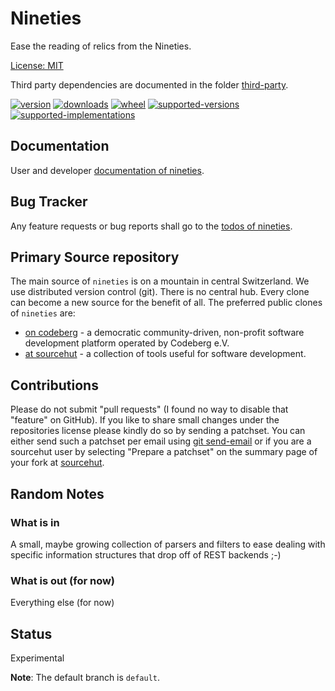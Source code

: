 # Nineties

Ease the reading of relics from the Nineties.

[License: MIT](https://git.sr.ht/~sthagen/nineties/tree/default/item/LICENSE)

Third party dependencies are documented in the folder [third-party](docs/third-party/README.md).

[![version](https://img.shields.io/pypi/v/nineties.svg?style=flat)](https://pypi.python.org/pypi/nineties/)
[![downloads](https://pepy.tech/badge/nineties/month)](https://pepy.tech/project/nineties)
[![wheel](https://img.shields.io/pypi/wheel/nineties.svg?style=flat)](https://pypi.python.org/pypi/nineties/)
[![supported-versions](https://img.shields.io/pypi/pyversions/nineties.svg?style=flat)](https://pypi.python.org/pypi/nineties/)
[![supported-implementations](https://img.shields.io/pypi/implementation/nineties.svg?style=flat)](https://pypi.python.org/pypi/nineties/)

## Documentation

User and developer [documentation of nineties](https://codes.dilettant.life/docs/nineties).

## Bug Tracker

Any feature requests or bug reports shall go to the [todos of nineties](https://todo.sr.ht/~sthagen/nineties).

## Primary Source repository

The main source of `nineties` is on a mountain in central Switzerland.
We use distributed version control (git).
There is no central hub.
Every clone can become a new source for the benefit of all.
The preferred public clones of `nineties` are:

* [on codeberg](https://codeberg.org/sthagen/nineties) - a democratic community-driven, non-profit software development platform operated by Codeberg e.V.
* [at sourcehut](https://git.sr.ht/~sthagen/nineties) - a collection of tools useful for software development.

## Contributions

Please do not submit "pull requests" (I found no way to disable that "feature" on GitHub).
If you like to share small changes under the repositories license please kindly do so by sending a patchset.
You can either send such a patchset per email using [git send-email](https://git-send-email.io) or 
if you are a sourcehut user by selecting "Prepare a patchset" on the summary page of your fork at [sourcehut](https://git.sr.ht/).

## Random Notes

### What is in

A small, maybe growing collection of parsers and filters
to ease dealing with specific information structures that
drop off of REST backends ;-)

### What is out (for now)

Everything else (for now)

## Status

Experimental

**Note**: The default branch is `default`.
